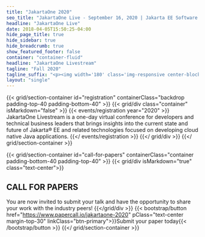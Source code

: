 ```yaml
---
title: "JakartaOne 2020"
seo_title: "JakartaOne Live - September 16, 2020 | Jakarta EE Software | Cloud Native"
headline: "JakartaOne Live"
date: 2018-04-05T15:50:25-04:00
hide_page_title: true
hide_sidebar: true
hide_breadcrumb: true
show_featured_footer: false
container: "container-fluid"
headline: "JakartaOne Livestream"
tagline: "Fall 2020"
tagline_suffix: "<p><img width='180' class='img-responsive center-block' src='/images/jakarta/jakarta-ee-logo.svg' alt='Jakarta EE: The New Home of Cloud Native Java'></p>"
layout: "single"
---
```


<!-- Add registration using legacy CSS -->
{{< grid/section-container id="registration" containerClass="backdrop padding-top-40 padding-bottom-40" >}}
  {{< grid/div class="container" isMarkdown="false" >}}
    {{< events/registration year="2020" >}}
JakartaOne Livestream is a one-day virtual conference for developers and technical business leaders that brings insights into the current state and future of Jakarta&reg; EE and related technologies focused on developing cloud native Java applications.
    {{</ events/registration >}}
  {{</ grid/div >}}
{{</ grid/section-container >}}


<!-- Add registration using legacy CSS -->
{{< grid/section-container id="call-for-papers" containerClass="container padding-bottom-40 padding-top-40"  >}}
  {{< grid/div isMarkdown="true" class="text-center">}}
## CALL FOR PAPERS

You are now invited to submit your talk and have the opportunity to share your work with the industry peers!
  {{</grid/div >}}
  {{< bootstrap/button href="https://www.papercall.io/jakartaone-2020" pClass="text-center margin-top-30" linkClass="btn-primary">}}Submit your paper today{{< /bootstrap/button >}}
{{</ grid/section-container >}}

